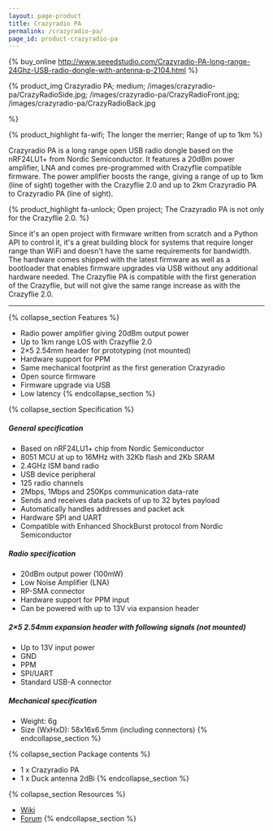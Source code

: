 ```yaml
---
layout: page-product
title: Crazyradio PA
permalink: /crazyradio-pa/
page_id: product-crazyradio-pa
---
```


{% buy_online http://www.seeedstudio.com/Crazyradio-PA-long-range-24Ghz-USB-radio-dongle-with-antenna-p-2104.html %}

{% product_img Crazyradio PA; medium;
/images/crazyradio-pa/CrazyRadioSide.jpg;
/images/crazyradio-pa/CrazyRadioFront.jpg;
/images/crazyradio-pa/CrazyRadioBack.jpg

%}

{% product_highlight
fa-wifi;
The longer the merrier;
Range of up to 1km
%}

Crazyradio PA is a long range open USB radio dongle based on the
nRF24LU1+ from Nordic Semiconductor. It features a 20dBm power
amplifier, LNA and comes pre-programmed with Crazyflie compatible
firmware. The power amplifier boosts the range, giving a range of up to
1km (line of sight) together with the Crazyflie 2.0 and up to 2km
Crazyradio PA to Crazyradio PA (line of sight).

{% product_highlight
fa-unlock;
Open project;
The Crazyradio PA is not only for the Crazyflie 2.0.
%}

Since it's an open project with firmware written from scratch and
a Python API to control it, it's a great building block for systems
that require longer range than WiFi and doesn't have the same
requirements for bandwidth. The hardware comes shipped with the latest
firmware as well as a bootloader that enables firmware upgrades via USB
without any additional hardware needed. The Crazyflie PA is compatible
with the first generation of the Crazyflie, but will not give the same
range increase as with the Crazyflie 2.0.

---

{% collapse_section Features %}
* Radio power amplifier giving 20dBm output power
* Up to 1km range LOS with Crazyflie 2.0
* 2&#215;5 2.54mm header for prototyping (not mounted)
* Hardware support for PPM
* Same mechanical footprint as the first generation Crazyradio
* Open source firmware
* Firmware upgrade via USB
* Low latency
{% endcollapse_section %}

{% collapse_section Specification %}
##### General specification

* Based on nRF24LU1+ chip from Nordic Semiconductor
* 8051 MCU at up to 16MHz with 32Kb flash and 2Kb SRAM
* 2.4GHz ISM band radio
* USB device peripheral
* 125 radio channels
* 2Mbps, 1Mbps and 250Kps communication data-rate
* Sends and receives data packets of up to 32 bytes payload
* Automatically handles addresses and packet ack
* Hardware SPI and UART
* Compatible with Enhanced ShockBurst protocol from Nordic Semiconductor

##### Radio specification

* 20dBm output power (100mW)
* Low Noise Amplifier (LNA)
* RP-SMA connector
* Hardware support for PPM input
* Can be powered with up to 13V via expansion header

##### 2&#215;5 2.54mm expansion header with following signals (not mounted)

* Up to 13V input power
* GND
* PPM
* SPI/UART
* Standard USB-A connector

##### Mechanical specification

* Weight: 6g
* Size (WxHxD): 58x16x6.5mm (including connectors)
{% endcollapse_section %}

{% collapse_section Package contents %}
* 1 x Crazyradio PA
* 1 x Duck antenna 2dBi
{% endcollapse_section %}

{% collapse_section Resources %}
* [Wiki](//wiki.bitcraze.io)
* [Forum](//forum.bitcraze.io)
{% endcollapse_section %}

